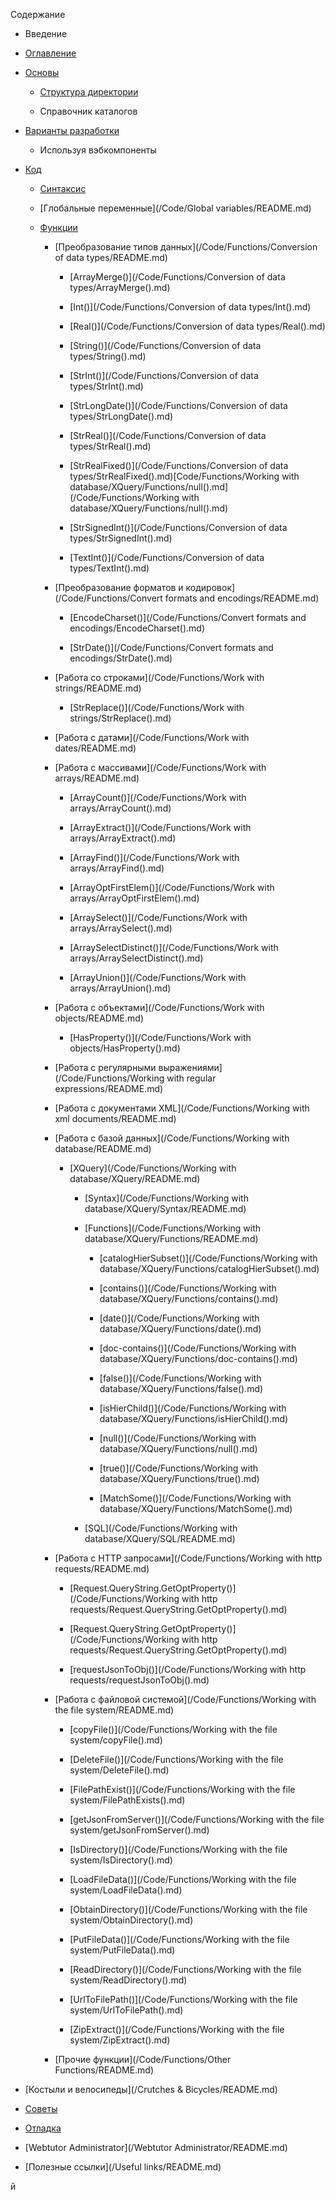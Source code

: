 Содержание

* Введение

* [Оглавление](chapters/contents.md)

* [Основы](/Basics/README.md)

  * [Структура директории](chapters/1-1.md)

  * Справочник каталогов

* [Варианты разработки](варианты-разработки.md)

  * Используя вэбкомпоненты

* [Код](/Code/README.md)

  * [Синтаксис](/Code/Syntax/README.md)

  * [Глобальные переменные](/Code/Global variables/README.md)

  * [Функции](/Code/Functions/README.md)

    * [Преобразование типов данных](/Code/Functions/Conversion of data types/README.md)

      * [ArrayMerge\(\)](/Code/Functions/Conversion of data types/ArrayMerge\(\).md)

      * [Int\(\)](/Code/Functions/Conversion of data types/Int\(\).md)

      * [Real\(\)](/Code/Functions/Conversion of data types/Real\(\).md)

      * [String\(\)](/Code/Functions/Conversion of data types/String\(\).md)

      * [StrInt\(\)](/Code/Functions/Conversion of data types/StrInt\(\).md)

      * [StrLongDate\(\)](/Code/Functions/Conversion of data types/StrLongDate\(\).md)

      * [StrReal\(\)](/Code/Functions/Conversion of data types/StrReal\(\).md)

      * [StrRealFixed\(\)](/Code/Functions/Conversion of data types/StrRealFixed\(\).md)[Code/Functions/Working with database/XQuery/Functions/null\(\).md](/Code/Functions/Working with database/XQuery/Functions/null\(\).md)

      * [StrSignedInt\(\)](/Code/Functions/Conversion of data types/StrSignedInt\(\).md)

      * [TextInt\(\)](/Code/Functions/Conversion of data types/TextInt\(\).md)

    * [Преобразование форматов и кодировок](/Code/Functions/Convert formats and encodings/README.md)

      * [EncodeCharset\(\)](/Code/Functions/Convert formats and encodings/EncodeCharset\(\).md)

      * [StrDate\(\)](/Code/Functions/Convert formats and encodings/StrDate\(\).md)

    * [Работа со строками](/Code/Functions/Work with strings/README.md)

      * [StrReplace\(\)](/Code/Functions/Work with strings/StrReplace\(\).md)

    * [Работа с датами](/Code/Functions/Work with dates/README.md)

    * [Работа с массивами](/Code/Functions/Work with arrays/README.md)

      * [ArrayCount\(\)](/Code/Functions/Work with arrays/ArrayCount\(\).md)

      * [ArrayExtract\(\)](/Code/Functions/Work with arrays/ArrayExtract\(\).md)

      * [ArrayFind\(\)](/Code/Functions/Work with arrays/ArrayFind\(\).md)

      * [ArrayOptFirstElem\(\)](/Code/Functions/Work with arrays/ArrayOptFirstElem\(\).md)

      * [ArraySelect\(\)](/Code/Functions/Work with arrays/ArraySelect\(\).md)

      * [ArraySelectDistinct\(\)](/Code/Functions/Work with arrays/ArraySelectDistinct\(\).md)

      * [ArrayUnion\(\)](/Code/Functions/Work with arrays/ArrayUnion\(\).md)

    * [Работа с объектами](/Code/Functions/Work with objects/README.md)

      * [HasProperty\(\)](/Code/Functions/Work with objects/HasProperty\(\).md)

    * [Работа с регулярными выражениями](/Code/Functions/Working with regular expressions/README.md)

    * [Работа с документами XML](/Code/Functions/Working with xml documents/README.md)

    * [Работа с базой данных](/Code/Functions/Working with database/README.md)

      * [XQuery](/Code/Functions/Working with database/XQuery/README.md)

        * [Syntax](/Code/Functions/Working with database/XQuery/Syntax/README.md)

        * [Functions](/Code/Functions/Working with database/XQuery/Functions/README.md)

          * [catalogHierSubset\(\)](/Code/Functions/Working with database/XQuery/Functions/catalogHierSubset\(\).md)

          * [contains\(\)](/Code/Functions/Working with database/XQuery/Functions/contains\(\).md)

          * [date\(\)](/Code/Functions/Working with database/XQuery/Functions/date\(\).md)

          * [doc-contains\(\)](/Code/Functions/Working with database/XQuery/Functions/doc-contains\(\).md)

          * [false\(\)](/Code/Functions/Working with database/XQuery/Functions/false\(\).md)

          * [isHierChild\(\)](/Code/Functions/Working with database/XQuery/Functions/isHierChild\(\).md)

          * [null\(\)](/Code/Functions/Working with database/XQuery/Functions/null\(\).md)

          * [true\(\)](/Code/Functions/Working with database/XQuery/Functions/true\(\).md)

          * [MatchSome\(\)](/Code/Functions/Working with database/XQuery/Functions/МatchSome\(\).md)

        * [SQL](/Code/Functions/Working with database/XQuery/SQL/README.md)

    * [Работа с HTTP запросами](/Code/Functions/Working with http requests/README.md)

      * [Request.QueryString.GetOptProperty\(\)](/Code/Functions/Working with http requests/Request.QueryString.GetOptProperty\(\).md)

      * [Request.QueryString.GetOptProperty\(\)](/Code/Functions/Working with http requests/Request.QueryString.GetOptProperty\(\).md)

      * [requestJsonToObj\(\)](/Code/Functions/Working with http requests/requestJsonToObj\(\).md)

    * [Работа с файловой системой](/Code/Functions/Working with the file system/README.md)

      * [copyFile\(\)](/Code/Functions/Working with the file system/copyFile\(\).md)

      * [DeleteFile\(\)](/Code/Functions/Working with the file system/DeleteFile\(\).md)

      * [FilePathExist\(\)](/Code/Functions/Working with the file system/FilePathExists\(\).md)

      * [getJsonFromServer\(\)](/Code/Functions/Working with the file system/getJsonFromServer\(\).md)

      * [IsDirectory\(\)](/Code/Functions/Working with the file system/IsDirectory\(\).md)

      * [LoadFileData\(\)](/Code/Functions/Working with the file system/LoadFileData\(\).md)

      * [ObtainDirectory\(\)](/Code/Functions/Working with the file system/ObtainDirectory\(\).md)

      * [PutFileData\(\)](/Code/Functions/Working with the file system/PutFileData\(\).md)

      * [ReadDirectory\(\)](/Code/Functions/Working with the file system/ReadDirectory\(\).md)

      * [UrlToFilePath\(\)](/Code/Functions/Working with the file system/UrlToFilePath\(\).md)

      * [ZipExtract\(\)](/Code/Functions/Working with the file system/ZipExtract\(\).md)

    * [Прочие функции](/Code/Functions/Other Functions/README.md)

* [Костыли и велосипеды](/Crutches & Bicycles/README.md)

* [Советы](/Advice/README.md)

* [Отладка](/Debugging/README.md)

* [Webtutor Administrator](/Webtutor Administrator/README.md)

* [Полезные ссылки](/Useful links/README.md)

й



